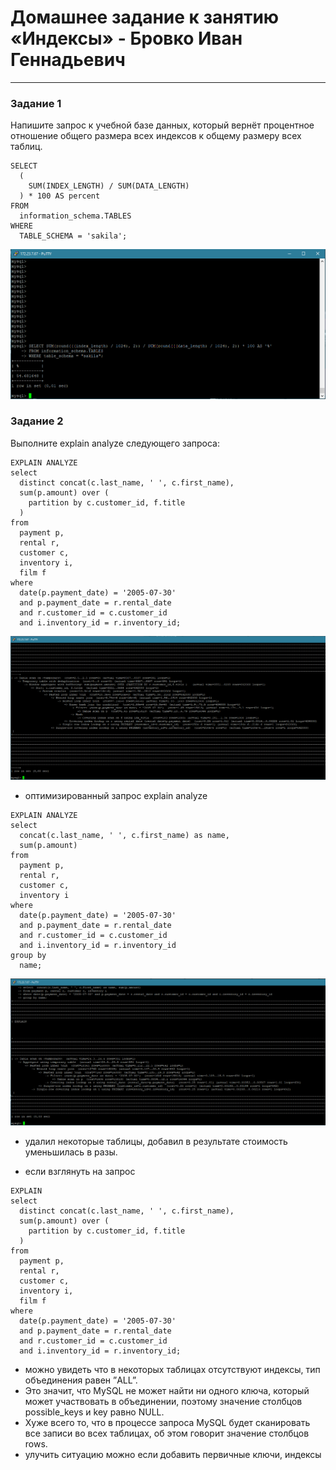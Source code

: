 # Домашнее задание к занятию «Индексы» - Бровко Иван Геннадьевич

---

### Задание 1

Напишите запрос к учебной базе данных, который вернёт процентное отношение общего размера всех индексов к общему размеру всех таблиц.
```
SELECT 
  (
    SUM(INDEX_LENGTH) / SUM(DATA_LENGTH)
  ) * 100 AS percent 
FROM 
  information_schema.TABLES 
WHERE 
  TABLE_SCHEMA = 'sakila';
```
![скрин](img/hw-12-05/1.png)

### Задание 2

Выполните explain analyze следующего запроса:
```
EXPLAIN ANALYZE 
select 
  distinct concat(c.last_name, ' ', c.first_name), 
  sum(p.amount) over (
    partition by c.customer_id, f.title
  ) 
from 
  payment p, 
  rental r, 
  customer c, 
  inventory i, 
  film f 
where 
  date(p.payment_date) = '2005-07-30' 
  and p.payment_date = r.rental_date 
  and r.customer_id = c.customer_id 
  and i.inventory_id = r.inventory_id;
```
![скрин](img/hw-12-05/2.png)


* оптимизированный запрос explain analyze
```
EXPLAIN ANALYZE 
select 
  concat(c.last_name, ' ', c.first_name) as name, 
  sum(p.amount) 
from 
  payment p, 
  rental r, 
  customer c, 
  inventory i 
where 
  date(p.payment_date) = '2005-07-30' 
  and p.payment_date = r.rental_date 
  and r.customer_id = c.customer_id 
  and i.inventory_id = r.inventory_id 
group by 
  name;
```
![скрин](img/hw-12-05/2-1.png)

* удалил некоторые таблицы, добавил в результате стоимость уменьшилась в разы.


* если взглянуть на запрос

```
EXPLAIN 
select 
  distinct concat(c.last_name, ' ', c.first_name), 
  sum(p.amount) over (
    partition by c.customer_id, f.title
  ) 
from 
  payment p, 
  rental r, 
  customer c, 
  inventory i, 
  film f 
where 
  date(p.payment_date) = '2005-07-30' 
  and p.payment_date = r.rental_date 
  and r.customer_id = c.customer_id 
  and i.inventory_id = r.inventory_id;
```

* можно увидеть что в некоторых таблицах отсутствуют индексы, тип объединения равен ”ALL”.
* Это значит, что MySQL не может найти ни одного ключа, который может участвовать в объединении, поэтому значение столбцов possible_keys и key равно NULL.
* Хуже всего то, что в процессе запроса MySQL будет сканировать все записи во всех таблицах, об этом говорит значение столбцов rows.
* улучить ситуацию можно если добавить первичные ключи, индексы
